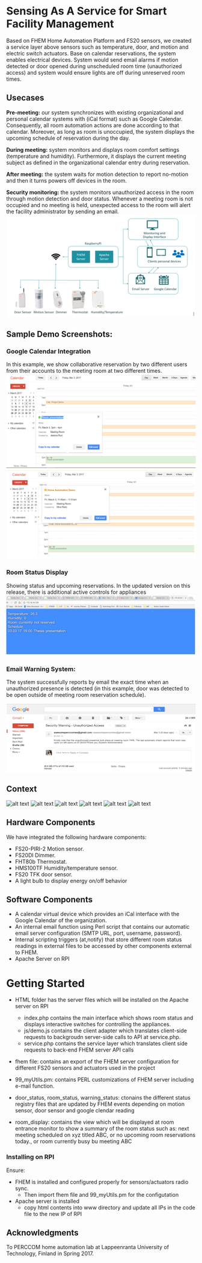 # Sensing As A Service for Smart Facility Management

 Based on FHEM Home Automation Platform and FS20 sensors, we created a service layer above sensors such as temperature, door, and motion and electric switch actuators. Base on calendar reservations, the system enables electrical devices. System would send email alarms if motion detected or door opened during unscheduled room time (unauthorized access) and system would ensure lights are off during unreserved room times.
 
## Usecases

**Pre-meeting:** our system synchronizes with existing organizational and personal calendar systems with (iCal format) such as Google Calendar. Consequently, all room automation actions are done according to that calendar. Moreover, as long as room is unoccupied, the system displays the upcoming schedule of reservation during the day.

**During meeting:** system monitors and displays room comfort settings (temperature and humidity). Furthermore, it displays the current meeting subject as defined in the organizational calendar entry during reservation.

**After meeting:** the system waits for motion detection to report no-motion and then it turns powers off devices in the room. 

**Security monitoring:** the system monitors unauthorized access in the room through motion detection and door status. Whenever a meeting room is not occupied and no meeting is held, unexpected access to the room will alert the facility administrator by sending an email. 
![alt text](Physical%20Architecture.PNG)
## Sample Demo Screenshots:
### Google Calendar Integration
In this example, we show collaborative reservation by two different users from their accounts to the meeting room at two different times. 
![alt text](Calendar.PNG)
![alt text](Calendar2.PNG)
### Room Status Display
Showing status and upcoming reservations. In the updated version on this release, there is additional active controls for appliances
![alt text](Sample%20Display.PNG)
### Email Warning System:
The system successfully reports by email the exact time when an unauthorized presence is detected (in this example, door was detected to be open outside of meeting room reservation schedule).

![alt text](Warning%20Automatic%20Email.PNG)


## Context
![alt text](Slide4.PNG)
![alt text](Slide5.PNG)
![alt text](Slide9.PNG)
![alt text](Slide10.PNG)
![alt text](Slide12.PNG)
![alt text](Slide13.PNG)

## Hardware Components
 We have integrated the following hardware components:
-	FS20-PIRI-2 Motion sensor.
-	FS20DI Dimmer.
-	FHT80b Thermostat.
-	HMS100TF Humidity/temperature sensor.
-	FS20 TFK door sensor.
-	A light bulb to display energy on/off behavior
## Software Components
-	A calendar virtual device which provides an iCal interface with the Google Calendar of the organization. 
-	An internal email function using Perl script that contains our automatic email server configuration (SMTP URL, port, username, password).
-	Internal scripting triggers (at,notify) that store different room status readings in external files to be accessed by other components external to FHEM.
- Apache Server on RPI


# Getting Started

+ HTML folder has the server files which will be installed on the Apache server on RPI
  - index.php contains the main interface which shows room status and displays interactive switches for controlling the appliances.
  - js/demo.js contains the client adapter which translates client-side requests to backgroudn server-side calls to API at service.php. 
  - service.php contains the service layer which translates client side requests to back-end FHEM server API calls
  
+ fhem file: contains an export of the FHEM server configuration for different FS20 sensors and actuators used in the project
+ 99_myUtils.pm: contains PERL customizations of FHEM server including e-mail function.
+ door_status, room_status, warning_status: ctonains the different status registry files that are updated by FHEM events depending on motion sensor, door sensor and google clendar reading
+ room_display: contains the view which will be displayed at room entrance monitor to show a summary of the room status such as: next meeting scheduled on xyz titled ABC, or no upcoming room reservations today., or room currently busy bu meeting ABC


### Installing on RPI

Ensure: 
+ FHEM is installed and configured properly for sensors/actuators radio sync. 
  - Then import fhem file and 99_myUtils.pm for the configutation
+ Apache server is installed
  - copy html contents into www directory and update all IPs in the code file to the new IP of RPI



## Acknowledgments
To PERCCOM home automation lab at Lappeenranta University of Technology, Finland in Spring 2017.
